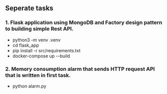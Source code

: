 ## Seperate tasks
### 1. Flask application using MongoDB and Factory design pattern to building simple Rest API.
* python3 -m venv .venv
* cd flask_app
* pip install -r src/requirements.txt
* docker-compose up --build
### 2. Memory consumption alarm that sends HTTP request API that is written in first task.
* python alarm.py
